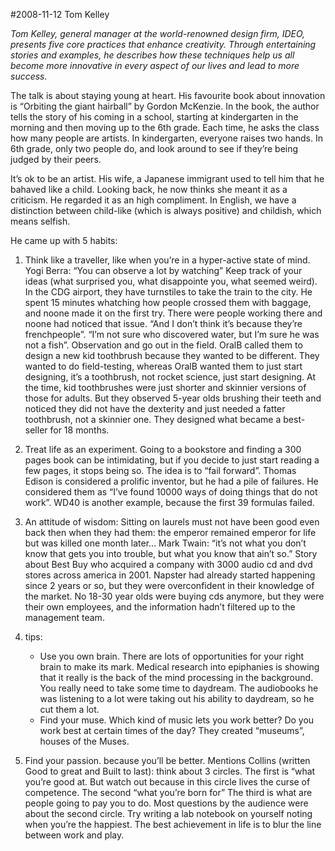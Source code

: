 #2008-11-12 Tom Kelley

*Tom Kelley, general manager at the world-renowned design firm, IDEO, presents five core practices that enhance creativity. Through entertaining stories and examples, he describes how these techniques help us all become more innovative in every aspect of our lives and lead to more success.*

The talk is about staying young at heart. His favourite book about innovation is “Orbiting the giant hairball” by Gordon McKenzie. In the book, the author tells the story of his coming in a school, starting at kindergarten in the morning and then moving up to the 6th grade. Each time, he asks the class how many people are artists. In kindergarten, everyone raises two hands. In 6th grade, only two people do, and look around to see if they’re being judged by their peers.

It’s ok to be an artist. His wife, a Japanese immigrant used to tell him that he bahaved like a child. Looking back, he now thinks she meant it as a criticism. He regarded it as an high compliment. In English, we have a distinction between child-like (which is always positive) and childish, which means selfish.

He came up with 5 habits:

1.	Think like a traveller, like when you’re in a hyper-active state of mind. Yogi Berra: “You can observe a lot by watching” Keep track of your ideas (what surprised you, what disappointe you, what seemed weird). In the CDG airport, they have turnstiles to take the train to the city. He spent 15 minutes whatching how people crossed them with baggage, and noone made it on the first try. There were people working there and noone had noticed that issue. “And I don’t think it’s because they’re frenchpeople”. “I’m not sure who discovered water, but I’m sure he was not a fish”. Observation and go out in the field. OralB called them to design a new kid toothbrush because they wanted to be different. They wanted to do field-testing, whereas OralB wanted them to just start designing, it’s a toothbrush, not rocket science, just start designing. At the time, kid toothbrushes were just shorter and skinnier versions of those for adults. But they observed 5-year olds brushing their teeth and noticed they did not have the dexterity and just needed a fatter toothbrush, not a skinnier one. They designed what became a best-seller for 18 months.

2.	Treat life as an experiment. Going to a bookstore and finding a 300 pages book can be intimidating, but if you decide to just start reading a few pages, it stops being so. The idea is to “fail forward”. Thomas Edison is considered a prolific inventor, but he had a pile of failures. He considered them as “I’ve found 10000 ways of doing things that do not work”. WD40 is another example, because the first 39 formulas failed.

3.	An attitude of wisdom: Sitting on laurels must not have been good even back then when they had them: the emperor remained emperor for life but was killed one month later… Mark Twain: “it’s not what you don’t know that gets you into trouble, but what you know that ain’t so.” Story about Best Buy who acquired a company with 3000 audio cd and dvd stores across america in 2001. Napster had already started happening since 2 years or so, but they were overconfident in their knowledge of the market. No 18-30 year olds were buying cds anymore, but they were their own employees, and the information hadn’t filtered up to the management team.

4. tips:
	- Use you own brain. There are lots of opportunities for your right brain to make its mark. Medical research into epiphanies is showing that it really is the back of the mind processing in the background. You really need to take some time to daydream. The audiobooks he was listening to a lot were taking out his ability to daydream, so he cut them a lot.
	- Find your muse. Which kind of music lets you work better? Do you work best at certain times of the day? They created “museums”, houses of the Muses.

5.	Find your passion. because you’ll be better. Mentions Collins (written Good to great and Built to last): think about 3 circles. The first is “what you’re good at. But watch out because in this circle lives the curse of competence. The second “what you’re born for” The third is what are people going to pay you to do. Most questions by the audience were about the second circle. Try writing a lab notebook on yourself noting when you’re the happiest. The best achievement in life is to blur the line between work and play.